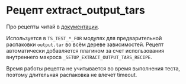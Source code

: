 # Рецепт extract_output_tars

Про рецепты читай в [документации](https://docs.yandex-team.ru/ya-make/manual/tests/recipe).

Используется в `TS_TEST_*_FOR` модулях для предварительной распаковки `output.tar` во всём дереве зависимостей. Рецепт автоматически добавляется плагином за счет использования внутреннего макроса `_SETUP_EXTRACT_OUTPUT_TARS_RECIPE`.

Время работы рецепта не учитывается во время выполнения теста, поэтому длительная распаковка не влечет timeout.
